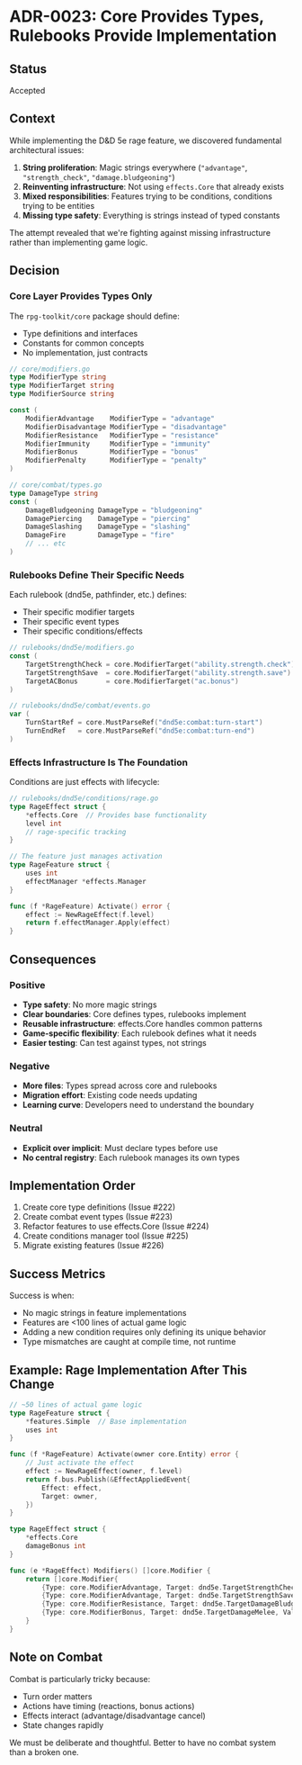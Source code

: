 # ADR-0023: Core Provides Types, Rulebooks Provide Implementation

## Status
Accepted

## Context

While implementing the D&D 5e rage feature, we discovered fundamental architectural issues:

1. **String proliferation**: Magic strings everywhere (`"advantage"`, `"strength_check"`, `"damage.bludgeoning"`)
2. **Reinventing infrastructure**: Not using `effects.Core` that already exists
3. **Mixed responsibilities**: Features trying to be conditions, conditions trying to be entities
4. **Missing type safety**: Everything is strings instead of typed constants

The attempt revealed that we're fighting against missing infrastructure rather than implementing game logic.

## Decision

### Core Layer Provides Types Only

The `rpg-toolkit/core` package should define:
- Type definitions and interfaces
- Constants for common concepts
- No implementation, just contracts

```go
// core/modifiers.go
type ModifierType string
type ModifierTarget string
type ModifierSource string

const (
    ModifierAdvantage    ModifierType = "advantage"
    ModifierDisadvantage ModifierType = "disadvantage"
    ModifierResistance   ModifierType = "resistance"
    ModifierImmunity     ModifierType = "immunity"
    ModifierBonus        ModifierType = "bonus"
    ModifierPenalty      ModifierType = "penalty"
)

// core/combat/types.go  
type DamageType string
const (
    DamageBludgeoning DamageType = "bludgeoning"
    DamagePiercing    DamageType = "piercing"
    DamageSlashing    DamageType = "slashing"
    DamageFire        DamageType = "fire"
    // ... etc
)
```

### Rulebooks Define Their Specific Needs

Each rulebook (dnd5e, pathfinder, etc.) defines:
- Their specific modifier targets
- Their specific event types
- Their specific conditions/effects

```go
// rulebooks/dnd5e/modifiers.go
const (
    TargetStrengthCheck = core.ModifierTarget("ability.strength.check")
    TargetStrengthSave  = core.ModifierTarget("ability.strength.save")
    TargetACBonus       = core.ModifierTarget("ac.bonus")
)

// rulebooks/dnd5e/combat/events.go
var (
    TurnStartRef = core.MustParseRef("dnd5e:combat:turn-start")
    TurnEndRef   = core.MustParseRef("dnd5e:combat:turn-end")
)
```

### Effects Infrastructure Is The Foundation

Conditions are just effects with lifecycle:
```go
// rulebooks/dnd5e/conditions/rage.go
type RageEffect struct {
    *effects.Core  // Provides base functionality
    level int
    // rage-specific tracking
}

// The feature just manages activation
type RageFeature struct {
    uses int
    effectManager *effects.Manager
}

func (f *RageFeature) Activate() error {
    effect := NewRageEffect(f.level)
    return f.effectManager.Apply(effect)
}
```

## Consequences

### Positive
- **Type safety**: No more magic strings
- **Clear boundaries**: Core defines types, rulebooks implement
- **Reusable infrastructure**: effects.Core handles common patterns
- **Game-specific flexibility**: Each rulebook defines what it needs
- **Easier testing**: Can test against types, not strings

### Negative  
- **More files**: Types spread across core and rulebooks
- **Migration effort**: Existing code needs updating
- **Learning curve**: Developers need to understand the boundary

### Neutral
- **Explicit over implicit**: Must declare types before use
- **No central registry**: Each rulebook manages its own types

## Implementation Order

1. Create core type definitions (Issue #222)
2. Create combat event types (Issue #223)  
3. Refactor features to use effects.Core (Issue #224)
4. Create conditions manager tool (Issue #225)
5. Migrate existing features (Issue #226)

## Success Metrics

Success is when:
- No magic strings in feature implementations
- Features are <100 lines of actual game logic
- Adding a new condition requires only defining its unique behavior
- Type mismatches are caught at compile time, not runtime

## Example: Rage Implementation After This Change

```go
// ~50 lines of actual game logic
type RageFeature struct {
    *features.Simple  // Base implementation
    uses int
}

func (f *RageFeature) Activate(owner core.Entity) error {
    // Just activate the effect
    effect := NewRageEffect(owner, f.level)
    return f.bus.Publish(&EffectAppliedEvent{
        Effect: effect,
        Target: owner,
    })
}

type RageEffect struct {
    *effects.Core
    damageBonus int
}

func (e *RageEffect) Modifiers() []core.Modifier {
    return []core.Modifier{
        {Type: core.ModifierAdvantage, Target: dnd5e.TargetStrengthCheck},
        {Type: core.ModifierAdvantage, Target: dnd5e.TargetStrengthSave},
        {Type: core.ModifierResistance, Target: dnd5e.TargetDamageBludgeoning},
        {Type: core.ModifierBonus, Target: dnd5e.TargetDamageMelee, Value: e.damageBonus},
    }
}
```

## Note on Combat

Combat is particularly tricky because:
- Turn order matters
- Actions have timing (reactions, bonus actions)
- Effects interact (advantage/disadvantage cancel)
- State changes rapidly

We must be deliberate and thoughtful. Better to have no combat system than a broken one.
